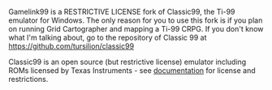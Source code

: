 Gamelink99 is a RESTRICTIVE LICENSE fork of Classic99, the Ti-99 emulator for Windows. The only reason for you to use this fork is if you plan on running Grid Cartographer and mapping a Ti-99 CRPG. If you don't know what I'm talking about, go to the repository of Classic 99 at https://github.com/tursilion/classic99

Classic99 is an open source (but restrictive license) emulator including ROMs licensed by Texas Instruments - see [documentation](https://github.com/tursilion/classic99/raw/master/dist/Classic99%20Manual.pdf) for license and restrictions.

